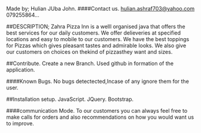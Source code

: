 Made by;
Hulian JUba John.
####Contact us.
hulian.ashraf703@yahoo.com
079255864...

##DESCRIPTION;
Zahra Pizza Inn is a welll organised java that offers the best services for our daily customers. We offer delieveries at specified locations and easy to mobile to our customers. We have the best toppings for Pizzas which gives pleasant tastes and admirable looks. We also give our customers on choices on thekind of pizzasthey want and sizes.

##Contribute.
Create a new Branch.
Used github in formation of the application.

####Known Bugs.
No bugs detectected,Incase of any ignore them for the user.

##Installation setup.
JavaScript.
JQuery.
Bootstrap.

####communication Mode.
To our customers you can always feel free to make calls for orders and also recommendations on how you would want us to improve.

